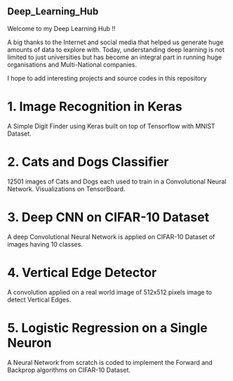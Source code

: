 ## Deep_Learning_Hub
Welcome to my Deep Learning Hub !! 

A big thanks to the Internet and social media that helped us generate huge amounts of data to explore with. Today, understanding deep learning is not limited to just universities but has become an integral part in running huge organisations and Multi-National companies.

I hope to add interesting projects and source codes in this repository

  # 1. Image Recognition in Keras 
  
   A Simple Digit Finder using Keras built on top of Tensorflow with MNIST Dataset.
      
  # 2. Cats and Dogs Classifier
  
   12501 images of Cats and Dogs each used to train in a Convolutional Neural Network. Visualizations on TensorBoard.
   
  # 3. Deep CNN on CIFAR-10 Dataset
  
   A deep Convolutional Neural Network is applied on CIFAR-10 Dataset of images having 10 classes.
   
  # 4. Vertical Edge Detector 
   
   A convolution applied on a real world image of 512x512 pixels image to detect Vertical Edges.
   
  # 5. Logistic Regression on a Single Neuron 
  
   A Neural Network from scratch is coded to implement the Forward and Backprop algorithms on CIFAR-10 Dataset.
   
